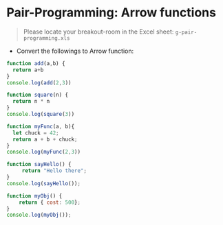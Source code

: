 
# Pair-Programming: Arrow functions 

> Please locate your breakout-room in the Excel sheet: `g-pair-programming.xls`


- Convert the followings to Arrow function:

```js
function add(a,b) {
  return a+b
}
console.log(add(2,3))
```

```js
function square(n) {
  return n * n
}
console.log(square(3)) 
```

```js
function myFunc(a, b){
  let chuck = 42;
  return a + b + chuck;
}
console.log(myFunc(2,3))
```
  

```js
function sayHello() {
     return "Hello there";
}
console.log(sayHello());		
```


```js
function myObj() {
    return { cost: 500};
}
console.log(myObj());		
```

